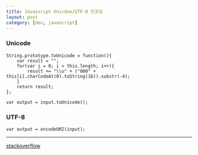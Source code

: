 ```yaml
---
title: Javascript Unicdoe/UTF-8 인코딩
layout: post
category: [dev, javascript] 
--- 
```



### Unicode

    String.prototype.toUnicode = function(){
        var result = "";
        for(var i = 0; i < this.length; i++){
            result += "\\u" + ("000" + this[i].charCodeAt(0).toString(16)).substr(-4);
        }
        return result;
    };

    var output = input.toUnicode();

### UTF-8

    var output = encodeURI(input);


---

[stackoverflow][1]

[1]:http://stackoverflow.com/questions/21014476/javascript-convert-unicode-string-to-javascript-escape